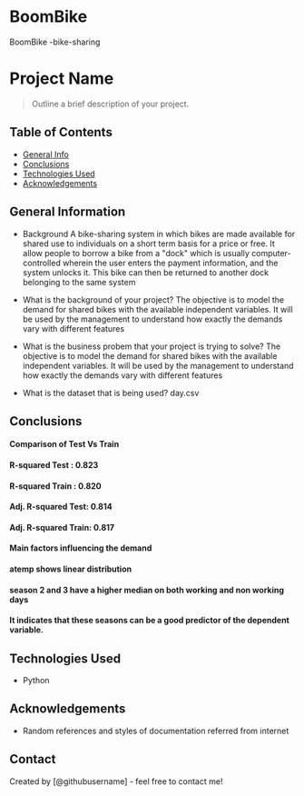 # BoomBike
BoomBike -bike-sharing
# Project Name
> Outline a brief description of your project.


## Table of Contents
* [General Info](#general-information)
* [Conclusions](#conclusions)
* [Technologies Used](#technologies-used)
* [Acknowledgements](#acknowledgements)



## General Information
- Background 
A bike-sharing system in which bikes are made available for shared use to individuals on a short term basis for a price or free. It allow people to borrow a bike from a "dock" which is usually computer-controlled wherein the user enters the payment information, and the system unlocks it. This bike can then be returned to another dock belonging to the same system

- What is the background of your project?
The objective is to model the demand for shared bikes with the available independent variables. It will be used by the management to understand how exactly the demands vary with different features

- What is the business probem that your project is trying to solve?
The objective is to model the demand for shared bikes with the available independent variables. It will be used by the management to understand how exactly the demands vary with different features

- What is the dataset that is being used?
day.csv



## Conclusions
####  Comparison of Test Vs Train

####  R-squared Test   :                     0.823
####  R-squared Train  :                     0.820
    
####  Adj. R-squared Test:                   0.814
####  Adj. R-squared Train:                  0.817

####  Main factors influencing the demand 

####  atemp shows linear distribution 
####  season 2 and 3 have a higher median on both working and non working days 
####  It indicates that these seasons can be a good predictor of the dependent variable.
    



## Technologies Used
- Python




## Acknowledgements
- Random references and styles of documentation referred from internet 


## Contact
Created by [@githubusername] - feel free to contact me!
